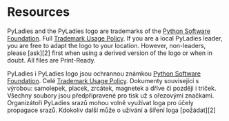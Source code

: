 # Resources

PyLadies and the PyLadies logo are trademarks of the [Python Software Foundation][1]. Full [Trademark Usage Policy][0].
If you are a local PyLadies leader, you are free to adapt the logo to your location. However, non-leaders, please [ask][2] first when using a derived version of the logo or when in doubt. All files are Print-Ready.

PyLadies i PyLadies logo jsou ochrannou známkou [Python Software Foundation][1]. Celé [Trademark Usage Policy][0].
Dokumenty související s výrobou: samolepek, placek, zrcátek, magnetek a dříve či později i triček. Všechny soubory jsou předpřipravené pro tisk už s ořezovými značkami. Organizátoři PyLadies srazů mohou volně využívat loga pro účely propagace srazů. Kdokoliv další může o užívání a šíření loga [požádat][2]

[0]: https://github.com/pyladies/pyladies-assets/blob/master/TRADEMARK.rst
[1]: https://www.python.org/psf
